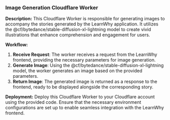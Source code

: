 ### Image Generation Cloudflare Worker

**Description:**
This Cloudflare Worker is responsible for generating images to accompany the stories generated by the LearnWhy application. It utilizes the @cf/bytedance/stable-diffusion-xl-lightning model to create vivid illustrations that enhance comprehension and engagement for users.

**Workflow:**
1. **Receive Request**: The worker receives a request from the LearnWhy frontend, providing the necessary parameters for image generation.
2. **Generate Image**: Using the @cf/bytedance/stable-diffusion-xl-lightning model, the worker generates an image based on the provided parameters.
3. **Return Image**: The generated image is returned as a response to the frontend, ready to be displayed alongside the corresponding story.

**Deployment:**
Deploy this Cloudflare Worker to your Cloudflare account using the provided code. Ensure that the necessary environment configurations are set up to enable seamless integration with the LearnWhy frontend.
